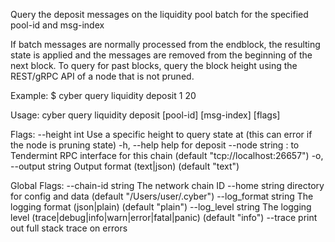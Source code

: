 Query the deposit messages on the liquidity pool batch for the specified pool-id and msg-index

If batch messages are normally processed from the endblock,
the resulting state is applied and the messages are removed from the beginning of the next block.
To query for past blocks, query the block height using the REST/gRPC API of a node that is not pruned.

Example:
$ cyber query liquidity deposit 1 20

Usage:
  cyber query liquidity deposit [pool-id] [msg-index] [flags]

Flags:
      --height int      Use a specific height to query state at (this can error if the node is pruning state)
  -h, --help            help for deposit
      --node string     <host>:<port> to Tendermint RPC interface for this chain (default "tcp://localhost:26657")
  -o, --output string   Output format (text|json) (default "text")

Global Flags:
      --chain-id string     The network chain ID
      --home string         directory for config and data (default "/Users/user/.cyber")
      --log_format string   The logging format (json|plain) (default "plain")
      --log_level string    The logging level (trace|debug|info|warn|error|fatal|panic) (default "info")
      --trace               print out full stack trace on errors

